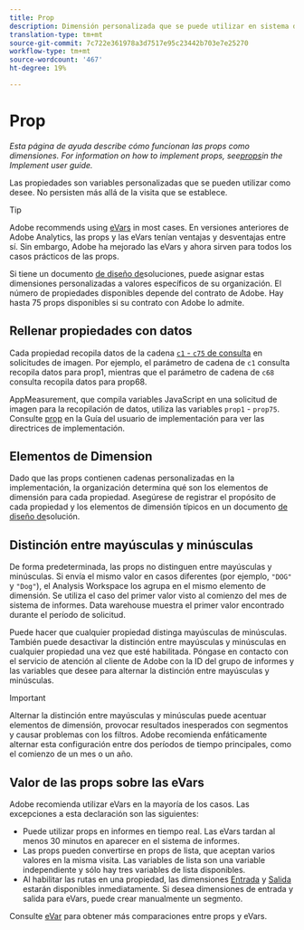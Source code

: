 ```yaml
---
title: Prop
description: Dimensión personalizada que se puede utilizar en sistema de informes.
translation-type: tm+mt
source-git-commit: 7c722e361978a3d7517e95c23442b703e7e25270
workflow-type: tm+mt
source-wordcount: '467'
ht-degree: 19%

---
```



# Prop

*Esta página de ayuda describe cómo funcionan las props como dimensiones. For information on how to implement props, see[props](/help/implement/vars/page-vars/prop.md)in the Implement user guide.*

Las propiedades son variables personalizadas que se pueden utilizar como desee. No persisten más allá de la visita que se establece.

>[!TIP]
>
>Adobe recommends using [eVars](evar.md) in most cases. En versiones anteriores de Adobe Analytics, las props y las eVars tenían ventajas y desventajas entre sí. Sin embargo, Adobe ha mejorado las eVars y ahora sirven para todos los casos prácticos de las props.

Si tiene un documento [de diseño de](/help/implement/prepare/solution-design.md)soluciones, puede asignar estas dimensiones personalizadas a valores específicos de su organización. El número de propiedades disponibles depende del contrato de Adobe. Hay hasta 75 props disponibles si su contrato con Adobe lo admite.

## Rellenar propiedades con datos

Cada propiedad recopila datos de la cadena [`c1` - `c75` de consulta](/help/implement/validate/query-parameters.md) en solicitudes de imagen. Por ejemplo, el parámetro de cadena de `c1` consulta recopila datos para prop1, mientras que el parámetro de cadena de `c68` consulta recopila datos para prop68.

AppMeasurement, que compila variables JavaScript en una solicitud de imagen para la recopilación de datos, utiliza las variables `prop1` - `prop75`. Consulte [prop](/help/implement/vars/page-vars/prop.md) en la Guía del usuario de implementación para ver las directrices de implementación.

## Elementos de Dimension

Dado que las props contienen cadenas personalizadas en la implementación, la organización determina qué son los elementos de dimensión para cada propiedad. Asegúrese de registrar el propósito de cada propiedad y los elementos de dimensión típicos en un documento [de diseño de](/help/implement/prepare/solution-design.md)solución.

## Distinción entre mayúsculas y minúsculas

De forma predeterminada, las props no distinguen entre mayúsculas y minúsculas. Si envía el mismo valor en casos diferentes (por ejemplo, `"DOG"` y `"Dog"`), el Analysis Workspace los agrupa en el mismo elemento de dimensión. Se utiliza el caso del primer valor visto al comienzo del mes de sistema de informes. Data warehouse muestra el primer valor encontrado durante el período de solicitud.

Puede hacer que cualquier propiedad distinga mayúsculas de minúsculas. También puede desactivar la distinción entre mayúsculas y minúsculas en cualquier propiedad una vez que esté habilitada. Póngase en contacto con el servicio de atención al cliente de Adobe con la ID del grupo de informes y las variables que desee para alternar la distinción entre mayúsculas y minúsculas.

>[!IMPORTANT]
>
>Alternar la distinción entre mayúsculas y minúsculas puede acentuar elementos de dimensión, provocar resultados inesperados con segmentos y causar problemas con los filtros. Adobe recomienda enfáticamente alternar esta configuración entre dos períodos de tiempo principales, como el comienzo de un mes o un año.

## Valor de las props sobre las eVars

Adobe recomienda utilizar eVars en la mayoría de los casos. Las excepciones a esta declaración son las siguientes:

* Puede utilizar props en informes en tiempo real. Las eVars tardan al menos 30 minutos en aparecer en el sistema de informes.
* Las props pueden convertirse en props de lista, que aceptan varios valores en la misma visita. Las variables de lista son una variable independiente y sólo hay tres variables de lista disponibles.
* Al habilitar las rutas en una propiedad, las dimensiones [Entrada](entry-dimensions.md) y [Salida](exit-dimensions.md) estarán disponibles inmediatamente. Si desea dimensiones de entrada y salida para eVars, puede crear manualmente un segmento.

Consulte [eVar](evar.md) para obtener más comparaciones entre props y eVars.
